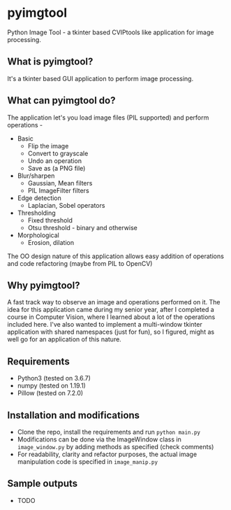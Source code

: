 # pyimgtool
Python Image Tool - a tkinter based CVIPtools like application for image processing.

## What is pyimgtool?
It's a tkinter based GUI application to perform image processing.

## What can pyimgtool do?
The application let's you load image files (PIL supported) and perform operations -
* Basic
  * Flip the image
  * Convert to grayscale
  * Undo an operation
  * Save as (a PNG file)
* Blur/sharpen
  * Gaussian, Mean filters
  * PIL ImageFilter filters
* Edge detection
  * Laplacian, Sobel operators
* Thresholding
  * Fixed threshold
  * Otsu threshold - binary and otherwise
* Morphological
  * Erosion, dilation

The OO design nature of this application allows easy addition of operations and code refactoring (maybe from PIL to OpenCV)

## Why pyimgtool?
A fast track way to observe an image and operations performed on it. The idea for this application came during my senior year, after I completed a course in Computer Vision, where I learned about a lot of the operations included here. I've also wanted to implement a multi-window tkinter application with shared namespaces (just for fun), so I figured, might as well go for an application of this nature.

## Requirements
- Python3 (tested on 3.6.7)
- numpy (tested on 1.19.1)
- Pillow (tested on 7.2.0)

## Installation and modifications
- Clone the repo, install the requirements and run `python main.py`
- Modifications can be done via the ImageWindow class in `image_window.py` by adding methods as specified (check comments)
- For readability, clarity and refactor purposes, the actual image manipulation code is specified in `image_manip.py`

## Sample outputs
- TODO
